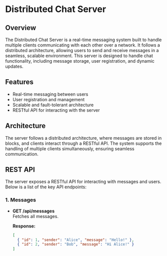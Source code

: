 # Distributed Chat Server

## Overview

The Distributed Chat Server is a real-time messaging system built to handle multiple clients communicating with each other over a network. It follows a distributed architecture, allowing users to send and receive messages in a seamless, scalable environment. This server is designed to handle chat functionality, including message storage, user registration, and dynamic updates.

## Features

- Real-time messaging between users
- User registration and management
- Scalable and fault-tolerant architecture
- RESTful API for interacting with the server

## Architecture

The server follows a distributed architecture, where messages are stored in blocks, and clients interact through a RESTful API. The system supports the handling of multiple clients simultaneously, ensuring seamless communication.

## REST API

The server exposes a RESTful API for interacting with messages and users. Below is a list of the key API endpoints:

### **1. Messages**

- **GET /api/messages**  
  Fetches all messages.
  
  **Response:**
  ```json
  [
    { "id": 1, "sender": "Alice", "message": "Hello!" },
    { "id": 2, "sender": "Bob", "message": "Hi Alice!" }
  ]
